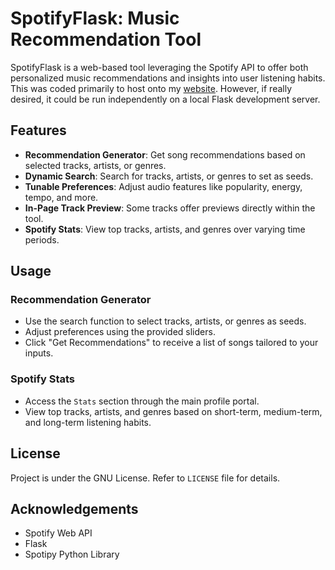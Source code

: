 # SpotifyFlask: Music Recommendation Tool

SpotifyFlask is a web-based tool leveraging the Spotify API to offer both personalized music recommendations and insights into user listening habits. This was coded primarily to host onto my [website](https://webstats.rawcsav.com/). However, if really desired, it could be run independently on a local Flask development server.

## Features

- **Recommendation Generator**: Get song recommendations based on selected tracks, artists, or genres.
- **Dynamic Search**: Search for tracks, artists, or genres to set as seeds.
- **Tunable Preferences**: Adjust audio features like popularity, energy, tempo, and more.
- **In-Page Track Preview**: Some tracks offer previews directly within the tool.
- **Spotify Stats**: View top tracks, artists, and genres over varying time periods.

## Usage

### Recommendation Generator

- Use the search function to select tracks, artists, or genres as seeds.
- Adjust preferences using the provided sliders.
- Click "Get Recommendations" to receive a list of songs tailored to your inputs.

### Spotify Stats

- Access the `Stats` section through the main profile portal.
- View top tracks, artists, and genres based on short-term, medium-term, and long-term listening habits.

## License

Project is under the GNU License. Refer to `LICENSE` file for details.

## Acknowledgements

- Spotify Web API
- Flask
- Spotipy Python Library

